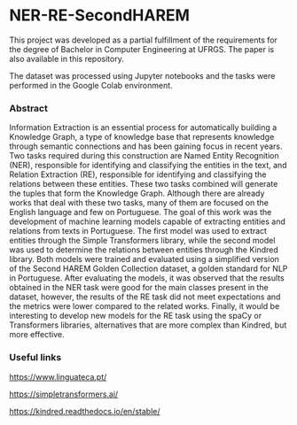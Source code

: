 # NER-RE-SecondHAREM

This project was developed as a partial fulfillment of the requirements for the degree of Bachelor in Computer Engineering at UFRGS. The paper is also available in this repository.

The dataset was processed using Jupyter notebooks and the tasks were performed in the Google Colab environment.

### Abstract

Information Extraction is an essential process for automatically building a Knowledge Graph, a type of knowledge base that represents knowledge through semantic connections and has been gaining focus in recent years. Two tasks required during this construction are Named Entity Recognition (NER), responsible for identifying and classifying the entities in the text, and Relation Extraction (RE), responsible for identifying and classifying the relations between these entities. These two tasks combined will generate the tuples that form the Knowledge Graph. Although there are already works that deal with these two tasks, many of them are focused on the English language and few on Portuguese. The goal of this work was the development of machine learning models capable of extracting entities and relations from texts in Portuguese. The first model was used to extract entities through the Simple Transformers library, while the second model was used to determine the relations between entities through the Kindred library. Both models were trained and evaluated using a simplified version of the Second HAREM Golden Collection dataset, a golden standard for NLP in Portuguese. After evaluating the models, it was observed that the results obtained in the NER task were good for the main classes present in the dataset, however, the results of the RE task did not meet expectations and the metrics were lower compared to the related works. Finally, it would be interesting to develop new models for the RE task using the spaCy or Transformers libraries, alternatives that are more complex than Kindred, but more effective.

### Useful links

https://www.linguateca.pt/

https://simpletransformers.ai/

https://kindred.readthedocs.io/en/stable/

